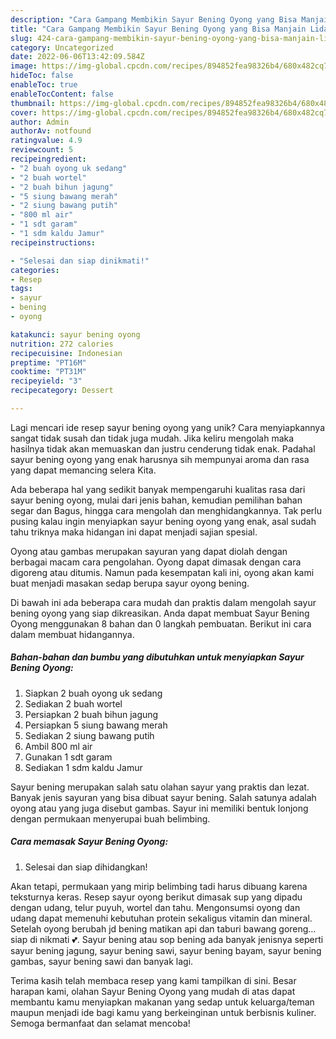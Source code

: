 ```yaml
---
description: "Cara Gampang Membikin Sayur Bening Oyong yang Bisa Manjain Lidah"
title: "Cara Gampang Membikin Sayur Bening Oyong yang Bisa Manjain Lidah"
slug: 424-cara-gampang-membikin-sayur-bening-oyong-yang-bisa-manjain-lidah
category: Uncategorized
date: 2022-06-06T13:42:09.584Z
image: https://img-global.cpcdn.com/recipes/894852fea98326b4/680x482cq70/sayur-bening-oyong-foto-resep-utama.jpg
hideToc: false
enableToc: true
enableTocContent: false
thumbnail: https://img-global.cpcdn.com/recipes/894852fea98326b4/680x482cq70/sayur-bening-oyong-foto-resep-utama.jpg
cover: https://img-global.cpcdn.com/recipes/894852fea98326b4/680x482cq70/sayur-bening-oyong-foto-resep-utama.jpg
author: Admin
authorAv: notfound
ratingvalue: 4.9
reviewcount: 5
recipeingredient:
- "2 buah oyong uk sedang"
- "2 buah wortel"
- "2 buah bihun jagung"
- "5 siung bawang merah"
- "2 siung bawang putih"
- "800 ml air"
- "1 sdt garam"
- "1 sdm kaldu Jamur"
recipeinstructions:

- "Selesai dan siap dinikmati!"
categories:
- Resep
tags:
- sayur
- bening
- oyong

katakunci: sayur bening oyong 
nutrition: 272 calories
recipecuisine: Indonesian
preptime: "PT16M"
cooktime: "PT31M"
recipeyield: "3"
recipecategory: Dessert

---
```





Lagi mencari ide resep sayur bening oyong yang unik? Cara menyiapkannya sangat tidak susah dan tidak juga mudah. Jika keliru mengolah maka hasilnya tidak akan memuaskan dan justru cenderung tidak enak. Padahal sayur bening oyong yang enak harusnya sih mempunyai aroma dan rasa yang dapat memancing selera Kita.





Ada beberapa hal yang sedikit banyak mempengaruhi kualitas rasa dari sayur bening oyong, mulai dari jenis bahan, kemudian pemilihan bahan segar dan Bagus, hingga cara mengolah dan menghidangkannya. Tak perlu pusing kalau ingin menyiapkan sayur bening oyong yang enak,      asal sudah tahu triknya maka hidangan ini dapat menjadi sajian spesial.














Oyong atau gambas merupakan sayuran yang dapat diolah dengan berbagai macam cara pengolahan. Oyong dapat dimasak dengan cara digoreng atau ditumis. Namun pada kesempatan kali ini, oyong akan kami buat menjadi masakan sedap berupa sayur oyong bening.






Di bawah ini ada beberapa cara mudah dan praktis dalam mengolah sayur bening oyong yang siap dikreasikan. Anda dapat membuat Sayur Bening Oyong menggunakan 8 bahan dan 0 langkah pembuatan. Berikut ini cara dalam membuat hidangannya.

<!--inarticleads1-->

##### Bahan-bahan dan bumbu yang dibutuhkan untuk menyiapkan Sayur Bening Oyong:

1. Siapkan 2 buah oyong uk sedang
1. Sediakan 2 buah wortel
1. Persiapkan 2 buah bihun jagung
1. Persiapkan 5 siung bawang merah
1. Sediakan 2 siung bawang putih
1. Ambil 800 ml air
1. Gunakan 1 sdt garam
1. Sediakan 1 sdm kaldu Jamur


Sayur bening merupakan salah satu olahan sayur yang praktis dan lezat. Banyak jenis sayuran yang bisa dibuat sayur bening. Salah satunya adalah oyong atau yang juga disebut gambas. Sayur ini memiliki bentuk lonjong dengan permukaan menyerupai buah belimbing. 

<!--inarticleads2-->

##### Cara memasak Sayur Bening Oyong:


1. Selesai dan siap dihidangkan!

Akan tetapi, permukaan yang mirip belimbing tadi harus dibuang karena teksturnya keras. Resep sayur oyong berikut dimasak sup yang dipadu dengan udang, telur puyuh, wortel dan tahu. Mengonsumsi oyong dan udang dapat memenuhi kebutuhan protein sekaligus vitamin dan mineral. Setelah oyong berubah jd bening matikan api dan taburi bawang goreng… siap di nikmati 💕. Sayur bening atau sop bening ada banyak jenisnya seperti sayur bening jagung, sayur bening sawi, sayur bening bayam, sayur bening gambas, sayur bening sawi dan banyak lagi. 

Terima kasih telah membaca resep yang kami tampilkan di sini. Besar harapan kami, olahan Sayur Bening Oyong yang mudah di atas dapat membantu kamu menyiapkan makanan yang sedap untuk keluarga/teman maupun menjadi ide bagi kamu yang berkeinginan untuk berbisnis kuliner. Semoga bermanfaat dan selamat mencoba!
